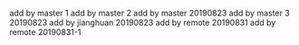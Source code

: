 add by master 1
add by master 2
add by master 20190823
add by master 3 20190823
add by jianghuan 20190823
add by remote 20190831
add by remote 20190831-1
